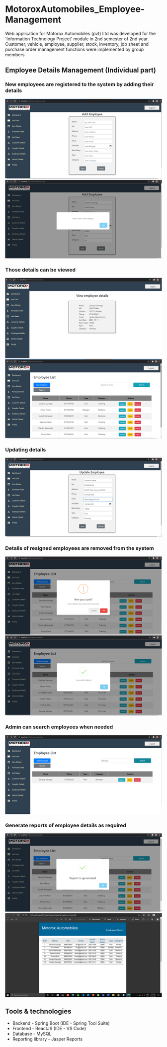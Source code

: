 # MotoroxAutomobiles_Employee-Management
Web application for Motorox Automobiles (pvt) Ltd was developed for the 'Information Technology Project' module in 2nd semester of 2nd year. Customer, vehicle, employee, supplier, stock, inventory, job sheet and purchase order management functions were implemented by group members.

## Employee Details Management (Individual part)

### New employees are registered to the system by adding their details
![](images/Add.png)
![](images/add2.png)

### Those details can be viewed
![](images/view.png)
![](images/viewAll.png)

### Updating details
![](images/update.png)

### Details of resigned employees are removed from the system
![](images/delete.png)
![](images/del2.png)

### Admin can search employees when needed
![](images/search.png)

### Generate reports of employee details as required
![](images/report.png)
![](images/report2.png)


## Tools & technologies
- Backend - Spring Boot (IDE - Spring Tool Suite)
- Frontend - ReactJS (IDE - VS Code)
- Database - MySQL
- Reporting library - Jasper Reports

